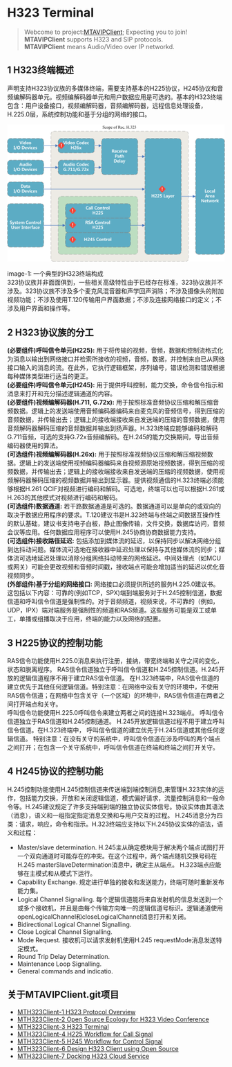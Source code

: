 # H323 Terminal

> Webcome to project:[MTAVIPClient](https://www.github.com/MTMediaDev/MTAVIPClient); Expecting you to join!
> **MTAVIPClient** supports H323 and SIP protocols.   
> **MTAVIPClient** means Audio/Video over IP networkd.  

## 1 H323终端概述

声明支持H323协议族的多媒体终端，需要支持基本的H225协议，H245协议和音频编解码器单元。视频编解码器单元和用户数据应用是可选的。基本的H323终端包含：用户设备接口，视频编解码器，音频编解码器，远程信息处理设备，H.225.0层，系统控制功能和基于分组的网络的接口。

![](/doc/images/mt_h323_device.png)

image-1:  一个典型的H323终端构成  
323协议族并非面面俱到，一些相关高级特性由于已经存在标准，323协议族并不涉及。323协议族不涉及多个麦克风混音器和声学回声消除；不涉及摄像头的附加视频功能；不涉及使用T.120传输用户界面数据；不涉及连接网络接口的定义；不涉及用户界面和操作等。

## 2 H323协议族的分工

**\(必要组件\)呼叫信令单元\(H225\):** 用于将传输的视频，音频，数据和控制流格式化为消息以输出到网络接口并检索所接收的视频，音频，数据，并控制来自已从网络接口输入的消息的流。在此外，它执行逻辑框架，序列编号，错误检测和错误根据每种媒体类型进行适当的更正。  
**\(必要组件\)呼叫信令单元\(H245\):** 用于提供呼叫控制，能力交换，命令信令指示和消息来打开和充分描述逻辑通道的内容。  
**\(必要组件\)视频编解码器\(H.711, G.72x\):** 用于按照标准音频协议压缩和解压缩音频数据。逻辑上的发送端使用音频编码器编码来自麦克风的音频信号，得到压缩的音频数据，并传输出去；逻辑上的接收端接收来自发送端的压缩的音频数据，使用音频解码器解码压缩的音频数据并输出到扬声器。H.323终端应能够编码和解码G.711音频，可选的支持G.72x音频编解码。在H.245的能力交换期间，导出音频编码器使用的算法。  
**\(可选组件\)视频编解码器\(H.26x\):** 用于按照标准视频协议压缩和解压缩视频数据。逻辑上的发送端使用视频编码器编码来自视频源原始视频数据，得到压缩的视频数据，并传输出去；逻辑上的接收端接收来自发送端的压缩的视频数据，使用视频解码器解码压缩的视频数据并输出到显示器。提供视频通信的H.323终端必须能够根据H.261 QCIF对视频进行编码和解码。可选地，终端可以也可以根据H.261或H.263的其他模式对视频进行编码和解码。  
**\(可选组件\)数据通道:** 若干路数据通道是可选的。数据通道可以是单向的或双向的取决于数据应用程序的要求。T.120建议书是H.323终端与终端之间数据互操作性的默认基础，建议书支持电子白板，静止图像传输，文件交换，数据库访问，音频会议等应用。任何数据应用程序可以使用H.245协商协商数据能力支持。  
**\(可选组件\)接收路径延迟:** 包括添加到媒体流的延迟，以保持同步以解决网络分组到达抖动问题。媒体流可选地在接收器中延迟处理以保持与其他媒体流的同步；媒体流可选地延迟处理以消除分组网络抖动带来的网络延迟。中间处理点（如MCU或网关）可能会更改视频和音频时间戳，接收端点可能会增加适当的延迟以优化音视频同步。  
**\(外部组件\)基于分组的网络接口:** 网络接口必须提供所述的服务H.225.0建议书。这包括以下内容：可靠的\(例如TCP，SPX\)端到端服务对于H.245控制信道，数据信道和呼叫信令信道是强制性的。对于音频频道，视频来说，不可靠的（例如，UDP，IPX）端对端服务是强制性的频道和RAS频道。这些服务可能是双工或单工，单播或组播取决于应用，终端的能力以及网络的配置。

## 3 H225协议的控制功能

RAS信令功能使用H.225.0消息来执行注册，接纳，带宽终端和关守之间的变化，状态和脱离程序。 RAS信令信道独立于呼叫信令信道和H.245控制信道。H.245开放的逻辑信道程序不用于建立RAS信令信道。 在H.323终端中，RAS信令信道的建立优先于其他任何逻辑信道。特别注意：在网络中没有关守的环境中，不使用RAS信令信道；在网络中包含关守（一个区域）的环境中，RAS信令信道在两者之间打开端点和关守。   
呼叫信令功能使用H.225.0呼叫信令来建立两者之间的连接H.323端点。 呼叫信令信道独立于RAS信道和H.245控制通道。 H.245开放逻辑信道过程不用于建立呼叫信令信道。在H.323终端中， 呼叫信令信道的建立优先于H.245信道或其他任何逻辑信道。 特别注意：在没有关守的系统中，呼叫信令信道在涉及呼叫的两个端点之间打开；在包含一个关守系统中，呼叫信令信道在终端和终端之间打开关守。

## 4 H245协议的控制功能

H.245控制功能使用H.245控制信道来传送端到端控制消息,来管理H.323实体的运作，包括能力交换，开放和关闭逻辑信道，模式偏好请求，流量控制消息和一般命令等。H.245建议规定了许多支持端到端的独立协议实体信号。协议实体由其语法（消息），语义和一组指定指定消息交换和与用户交互的过程。 H.245消息分为四类：请求，响应，命令和指示。H.323终端应支持以下H.245协议实体的语法，语义和过程：

* Master/slave determination. H.245主从确定模块用于解决两个端点试图打开一个双向通道时可能存在的冲突。在这个过程中，两个端点随机交换号码在H.245 masterSlaveDetermination消息中，确定主从端点。 H.323端点应能够在主模式和从模式下运行。
* Capability Exchange. 规定进行单独的接收和发送能力，终端可随时重新发布能力集。
* Logical Channel Signalling. 每个逻辑信道能将来自发射机的信息发送到一个或多个接收机，并且是由每个传输方向唯一的逻辑信道号标识。逻辑通道使用openLogicalChannel和closeLogicalChannel消息打开和关闭。
* Bidirectional Logical Channel Signalling.
* Close Logical Channel Signalling.
* Mode Request. 接收机可以请求发射机使用H.245 requestMode消息发送特定模式。
* Round Trip Delay Determination.
* Maintenance Loop Signalling.
* General commands and indicatio.

## 关于MTAVIPClient.git项目
- [MTH323Client-1 H323 Protocol Overview](/doc/cn/MTH323Client/1-H323-Overview.md)
- [MTH323Client-2 Open Source Ecology for H323 Video Conference](/doc/cn/MTH323Client/2-h323-open-source-ecology.md)
- [MTH323Client-3 H323 Terminal](/doc/cn/MTH323Client/3-h323-device.md)
- [MTH323Client-4 H225 Workflow for Call Signal](/doc/cn/MTH323Client/4-h225-call-signal-workflow.md)
- [MTH323Client-5 H245 Workflow for Control Signal](/doc/cn/MTH323Client/5-h245-control-signal-workflow.md)
- [MTH323Client-6 Design H323 Client using Open Source](/doc/cn/MTH323Client/6-design-h323-client.md)
- [MTH323Client-7 Docking H323 Cloud Service](/doc/cn/MTH323Client/7-docking-cloud-service.md)





